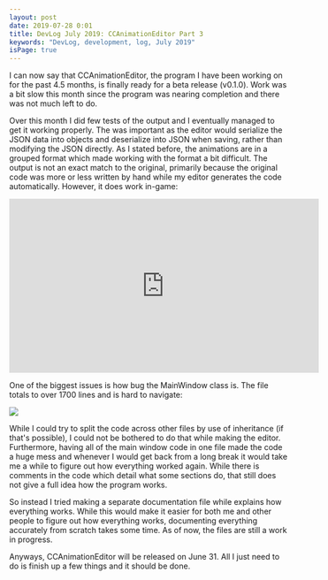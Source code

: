 ```yaml
---
layout: post
date: 2019-07-28 0:01
title: DevLog July 2019: CCAnimationEditor Part 3
keywords: "DevLog, development, log, July 2019"
isPage: true
---
```


I can now say that CCAnimationEditor, the program I have been working on for the past 4.5 months, is finally ready for a beta release (v0.1.0). Work was a bit slow this month since the program was nearing completion and there was not much left to do.

Over this month I did few tests of the output and I eventually managed to get it working properly. The was important as the editor would serialize the JSON data into objects and deserialize into JSON when saving, rather than modifying the JSON directly. As I stated before, the animations are in a grouped format which made working with the format a bit difficult. The output is not an exact match to the original, primarily because the original code was more or less written by hand while my editor generates the code automatically. However, it does work in-game:

<iframe width="560" height="315" src="https://www.youtube-nocookie.com/embed/v9Cib-2vMD8" frameborder="0" allow="accelerometer; autoplay; encrypted-media; gyroscope; picture-in-picture" allowfullscreen></iframe>

One of the biggest issues is how bug the MainWindow class is. The file totals to over 1700 lines and is hard to navigate:

![](/images/CCAEMainWindowCode.png)

While I could try to split the code across other files by use of inheritance (if that's possible), I could not be bothered to do that while making the editor. Furthermore, having all of the main window code in one file made the code a huge mess and whenever I would get back from a long break it would take me a while to figure out how everything worked again. While there is comments in the code which detail what some sections do, that still does not give a full idea how the program works.

So instead I tried making a separate documentation file while explains how everything works. While this would make it easier for both me and other people to figure out how everything works, documenting everything accurately from scratch takes some time. As of now, the files are still a work in progress.

Anyways, CCAnimationEditor will be released on June 31. All I just need to do is finish up a few things and it should be done.